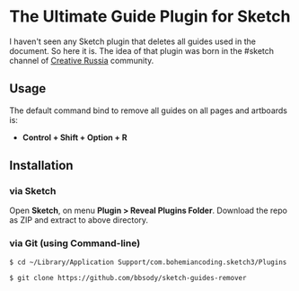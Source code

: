 The Ultimate Guide Plugin for Sketch
=============

I haven't seen any Sketch plugin that deletes all guides used in the document. So here it is. The idea of that plugin was born in the #sketch channel of [Creative Russia](http://creativerussia.co) community.

## Usage
The default command bind to remove all guides on all pages and artboards is:
* **Control + Shift + Option + R**

## Installation

### via Sketch

Open **Sketch**, on menu **Plugin > Reveal Plugins Folder**.
Download the repo as ZIP and extract to above directory.

### via Git (using Command-line)

```
$ cd ~/Library/Application Support/com.bohemiancoding.sketch3/Plugins

$ git clone https://github.com/bbsody/sketch-guides-remover
```